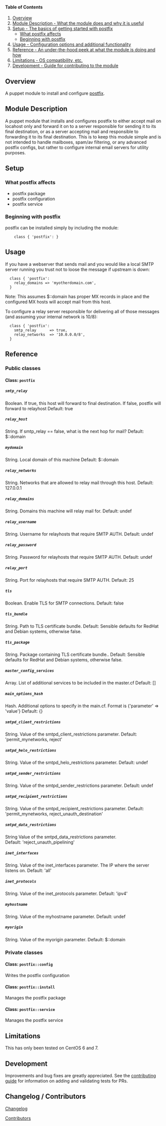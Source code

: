 #### Table of Contents

1. [Overview](#overview)
2. [Module Description - What the module does and why it is useful](#module-description)
3. [Setup - The basics of getting started with postfix](#setup)
    * [What postfix affects](#what-postfix-affects)
    * [Beginning with postfix](#beginning-with-postfix)
4. [Usage - Configuration options and additional functionality](#usage)
5. [Reference - An under-the-hood peek at what the module is doing and how](#reference)
5. [Limitations - OS compatibility, etc.](#limitations)
6. [Development - Guide for contributing to the module](#development)

## Overview

A puppet module to install and configure [postfix](https://www.postfix.org/).

## Module Description

A puppet module that installs and configures postfix to either accept mail on locahost only and forward it on to a server responsible for sending it to its final destination, or as a server accepting mail and responsible to forwarding it to its final destination. This is to keep this module simple and is not intended to handle mailboxes, spam/av filtering, or any advanced postfix configs, but rather to configure internal email servers for utility purposes.


## Setup

### What postfix affects

* postfix package
* postfix configuration
* postfix service

### Beginning with postfix

postfix can be installed simply by including the module:

```puppet
    class { 'postfix': }
```

## Usage

If you have a webserver that sends mail and you would like a local SMTP server running you trust not to loose the message if upstream is down:

```puppet
  class { 'postfix':
    relay_domains => 'myotherdomain.com',
  }
```
Note: This assumes $::domain has proper MX records in place and the configured MX hosts will accept mail from this host.


To configure a relay server responsible for delivering all of those messages (and assuming your internal network is 10/8):
```puppet
  class { 'postfix':
    smtp_relay      => true,
    relay_networks  => '10.0.0.0/8',
  }
```

## Reference

### Public classes

#### Class: `postfix`

##### `smtp_relay`

Boolean.  If true, this host will forward to final destination.  If false, postfix will forward to relayhost
Default: true

##### `relay_host`

String.  If smtp_relay == false, what is the next hop for mail?
Default: $::domain


##### `mydomain`

String.  Local domain of this machine
Default: $::domain

##### `relay_networks`

String.  Networks that are allowed to relay mail through this host.
Default: 127.0.0.1

##### `relay_domains`

String.  Domains this machine will relay mail for.
Default: undef

##### `relay_username`

String.  Username for relayhosts that require SMTP AUTH.
Default: undef

##### `relay_password`

String.  Password for relayhosts that require SMTP AUTH.
Default: undef

##### `relay_port`

String.  Port for relayhosts that require SMTP AUTH.
Default: 25

##### `tls`

Boolean.  Enable TLS for SMTP connections.
Default: false

##### `tls_bundle`

String.  Path to TLS certificate bundle.
Default: Sensible defaults for RedHat and Debian systems, otherwise false.

##### `tls_package`

String.  Package containing TLS certificate bundle..
Default: Sensible defaults for RedHat and Debian systems, otherwise false.

##### `master_config_services`

Array.  List of additional services to be included in the master.cf
Default: []

##### `main_options_hash`

Hash.  Additional options to specify in the main.cf.  Format is {'parameter' => 'value'}
Default: {}

##### `smtpd_client_restrictions`

String.  Value of the smtpd_client_restrictions parameter.
Default: 'permit_mynetworks, reject'

##### `smtpd_helo_restrictions`

String.  Value of the smtpd_helo_restrictions parameter.
Default: undef

##### `smtpd_sender_restrictions`

String.  Value of the smtpd_sender_restrictions parameter.
Default: undef

##### `smtpd_recipient_restrictions`

String.  Value of the smtpd_recipient_restrictions parameter.
Default: 'permit_mynetworks, reject_unauth_destination'

##### `smtpd_data_restrictions`

String Value of the smtpd_data_restrictions parameter.  
Default: 'reject_unauth_pipelining'

#####  `inet_interfaces`

String. Value of the inet_interfaces parameter. The IP
where the server listens on.
Default: 'all' 

#####  `inet_protocols`

String. Value of the inet_protocols parameter. 
Default: 'ipv4' 

#####  `myhostname`

String. Value of the myhostname parameter. 
Default: undef

#####  `myorigin`

String. Value of the myorigin parameter. 
Default: $::domain

### Private classes

#### Class: `postfix::config`

Writes the postfix configuration

#### Class: `postfix::install`

Manages the postfix package

#### Class: `postfix::service`

Manages the postfix service


## Limitations

This has only been tested on CentOS 6 and 7.

## Development

Improvements and bug fixes are greatly appreciated.  See the [contributing guide](https://github.com/jlambert121/jlambert121-postfix/CONTRIBUTING.md) for information on adding and validating tests for PRs.

## Changelog / Contributors

[Changelog](https://github.com/jlambert121/jlambert121-postfix/blob/master/CHANGELOG)

[Contributors](https://github.com/jlambert121/jlambert121-postfix/graphs/contributors)
